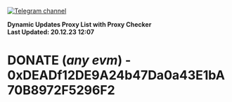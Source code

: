 [![Telegram channel](https://img.shields.io/endpoint?url=https://runkit.io/damiankrawczyk/telegram-badge/branches/master?url=https://t.me/n4z4v0d)](https://t.me/n4z4v0d) 

**Dynamic Updates Proxy List with Proxy Checker**  
**Last Updated: 20.12.23 12:07**

# DONATE (_any evm_) - 0xDEADf12DE9A24b47Da0a43E1bA70B8972F5296F2
